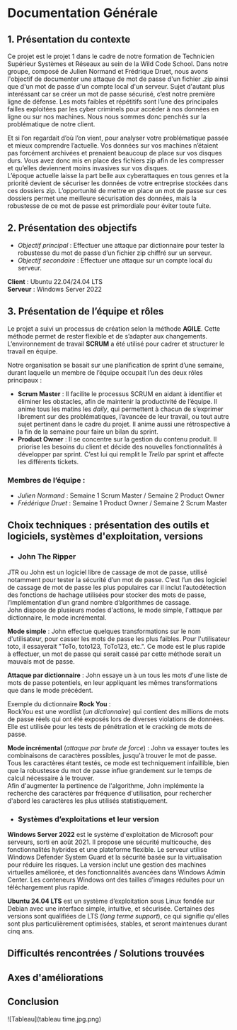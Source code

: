 # Documentation Générale

## 1. Présentation du contexte

Ce projet est le projet 1 dans le cadre de notre formation de Technicien Supérieur Systèmes et Réseaux au sein de la Wild Code School. Dans notre groupe, composé de Julien Normand et Frédrique Druet, nous avons l'objectif de documenter une attaque de mot de passe d'un fichier .zip ainsi que d'un mot de passe d'un compte local d'un serveur. Sujet d'autant plus interéssant car se créer un mot de passe sécurisé, c’est notre première ligne de défense. Les mots faibles et répétitifs sont l’une des principales failles exploitées par les cyber criminels pour accéder à nos données en ligne ou sur nos machines. Nous nous sommes donc penchés sur la problématique de notre client.

Et si l’on regardait d’où l’on vient, pour analyser votre problématique passée et mieux comprendre l’actuelle. Vos données sur vos machines n’étaient pas forcément archivées et prenaient beaucoup de place sur vos disques durs. Vous avez donc mis en place des fichiers zip afin de les compresser et qu’elles deviennent moins invasives sur vos disques.  
L’époque actuelle laisse la part belle aux cyberattaques en tous genres et la priorité devient de sécuriser les données de votre entreprise stockées dans ces dossiers zip. L’opportunité de mettre en place un mot de passe sur ces dossiers permet une meilleure sécurisation des données, mais la robustesse de ce mot de passe est primordiale pour éviter toute fuite.

## 2. Présentation des objectifs

- *Objectif principal* : Effectuer une attaque par dictionnaire pour tester la robustesse du mot de passe d’un fichier zip chiffré sur un serveur.
- *Objectif secondaire* : Effectuer une attaque sur un compte local du serveur.

**Client** : Ubuntu 22.04/24.04 LTS  
**Serveur** : Windows Server 2022

## 3. Présentation de l’équipe et rôles

Le projet a suivi un processus de création selon la méthode **AGILE**. Cette méthode permet de rester flexible et de s’adapter aux changements. L’environnement de travail **SCRUM** a été utilisé pour cadrer et structurer le travail en équipe.  

Notre organisation se basait sur une planification de sprint d’une semaine, durant laquelle un membre de l’équipe occupait l’un des deux rôles principaux : 

- **Scrum Master** : Il facilite le processus SCRUM en aidant à identifier et éliminer les obstacles, afin de maintenir la productivité de l’équipe. Il anime tous les matins les *daily*, qui permettent à chacun de s’exprimer librement sur des problématiques, l’avancée de leur travail, ou tout autre sujet pertinent dans le cadre du projet. Il anime aussi une rétrospective à la fin de la semaine pour faire un bilan du sprint.
- **Product Owner** : Il se concentre sur la gestion du contenu produit. Il priorise les besoins du client et décide des nouvelles fonctionnalités à développer par sprint. C’est lui qui remplit le *Trello* par sprint et affecte les différents tickets.

### Membres de l’équipe :

- *Julien Normand* : Semaine 1 Scrum Master / Semaine 2 Product Owner
- *Frédérique Druet* : Semaine 1 Product Owner / Semaine 2 Scrum Master


## Choix techniques : présentation des outils et logiciels, systèmes d'exploitation, versions

- ### **John The Ripper**

JTR ou John est un logiciel libre de cassage de mot de passe, utilisé notamment pour tester la sécurité d’un mot de passe. C’est l’un des logiciel de cassage de mot de passe les plus populaires car il inclut l’autodétection des fonctions de hachage utilisées pour stocker des mots de passe, l’implémentation d’un grand nombre d’algorithmes de cassage.            
John dispose de plusieurs modes d'actions, le mode simple, l'attaque par dictionnaire, le mode incrémental.  

**Mode simple** : John effectue quelques transformations sur le nom d'utilisateur, pour casser les mots de passe les plus faibles. Pour l'utilisateur toto, il essayerait "ToTo, toto123, ToTo123, etc.". Ce mode est le plus rapide à effectuer, un mot de passe qui serait cassé par cette méthode serait un mauvais mot de passe.  

**Attaque par dictionnaire** : John essaye un à un tous les mots d'une liste de mots de passe potentiels, en leur appliquant les mêmes transformations que dans le mode précédent.  

Exemple du dictionnaire **Rock You** :               
RockYou est une wordlist (*un dictionnaire*) qui contient des millions de mots de passe réels qui ont été exposés lors de diverses violations de données. Elle est utilisée pour les tests de pénétration et le cracking de mots de passe.  

**Mode incrémental** (*attaque par brute de force*) : John va essayer toutes les combinaisons de caractères possibles, jusqu'à trouver le mot de passe. Tous les caractères étant testés, ce mode est techniquement infaillible, bien que la robustesse du mot de passe influe grandement sur le temps de calcul nécessaire à le trouver.              
Afin d'augmenter la pertinence de l'algorithme, John implémente la recherche des caractères par fréquence d'utilisation, pour rechercher d'abord les caractères les plus utilisés statistiquement.


- ### **Systèmes d’exploitations et leur version**

**Windows Server 2022** est le système d'exploitation de Microsoft pour serveurs, sorti en août 2021.
Il propose une sécurité multicouche, des fonctionnalités hybrides et une plateforme flexible. Le serveur utilise Windows Defender System Guard et la sécurité basée sur la virtualisation pour réduire les risques.
La version inclut une gestion des machines virtuelles améliorée, et des fonctionnalités avancées dans Windows Admin Center. Les conteneurs Windows ont des tailles d’images réduites pour un téléchargement plus rapide.

**Ubuntu 24.04 LTS** est un système d’exploitation sous Linux fondée sur Debian avec une interface simple, intuitive, et sécurisée.
Certaines des versions sont qualifiées de LTS (*long terme support*), ce qui signifie qu'elles sont plus particulièrement optimisées, stables, et seront maintenues durant cinq ans.


## Difficultés rencontrées / Solutions trouvées 

## Axes d'améliorations

## Conclusion


![Tableau](tableau time.jpg.png)


